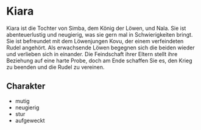 # Kiara
Kiara ist die Tochter von Simba, dem König der Löwen, und Nala. Sie ist abenteuerlustig und neugierig, was sie gern mal in Schwierigkeiten bringt.
Sie ist befreundet mit dem Löwenjungen Kovu, der einem verfeindeten Rudel angehört. 
Als erwachsende Löwen begegnen sich die beiden wieder und verlieben sich in einander. Die Feindschaft ihrer Eltern stellt ihre Beziehung auf eine harte Probe, doch am Ende schaffen Sie es, den Krieg zu beenden und die Rudel zu vereinen.

## Charakter
* mutig
* neugierig
* stur
* aufgeweckt
